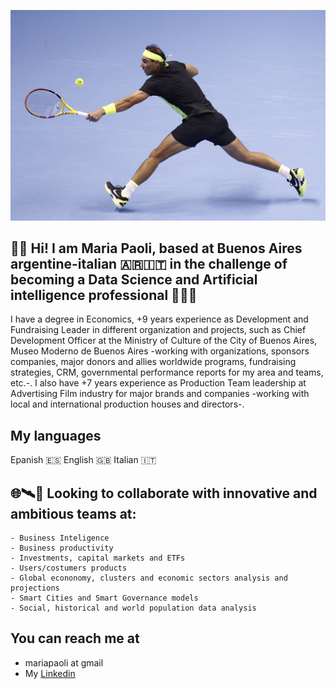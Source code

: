 ![hola](./4XUPBSKFUJIANKBOIDHJEED3I4.jpg)

## 👋🏽 Hi! I am Maria Paoli, based at Buenos Aires argentine-italian 🇦🇷🇮🇹 in the challenge of becoming a Data Science and Artificial intelligence professional 👩🏻‍🚀 

I have a degree in Economics, +9 years experience as Development and Fundraising Leader in different organization and projects, such as Chief Development Officer at the Ministry of Culture of the City of Buenos Aires, Museo Moderno de Buenos Aires -working with organizations, sponsors companies, major donors and allies worldwide programs, fundraising strategies, CRM, governmental performance reports for my area and teams, etc.-.
I also have +7 years experience as Production Team leadership at Advertising Film industry for major brands and companies -working with local and international production houses and directors-.
  
## My languages <br>
Epanish 🇪🇸 English 🇬🇧 Italian 🇮🇹 

## 🌐🛰💎 Looking to collaborate with innovative and ambitious teams at: <br>
    - Business Inteligence
    - Business productivity
    - Investments, capital markets and ETFs
    - Users/costumers products
    - Global econonomy, clusters and economic sectors analysis and projections 
    - Smart Cities and Smart Governance models
    - Social, historical and world population data analysis
    
## You can reach me at

* mariapaoli at gmail
* My [Linkedin](https://www.linkedin.com/in/mariapaoli)

